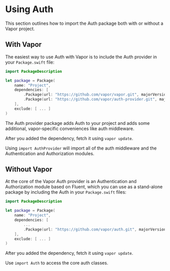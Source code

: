 # Using Auth

This section outlines how to import the Auth package both with or without a Vapor project.

## With Vapor

The easiest way to use Auth with Vapor is to include the Auth provider in your `Package.swift` file:

```swift
import PackageDescription

let package = Package(
    name: "Project",
    dependencies: [
        .Package(url: "https://github.com/vapor/vapor.git", majorVersion: 2),
        .Package(url: "https://github.com/vapor/auth-provider.git", majorVersion: 1)
    ],
    exclude: [ ... ]
)
```

The Auth provider package adds Auth to your project and adds some additional, vapor-specific conveniences like auth middleware. 

After you added the dependency, fetch it using `vapor update`.

Using `import AuthProvider` will import all of the auth middleware and the Authentication and Authorization modules. 

## Without Vapor

At the core of the Vapor Auth provider is an Authentication and Authorization module based on Fluent, which you can use as a stand-alone package by including the Auth in your `Package.swift` files:

```swift
import PackageDescription

let package = Package(
    name: "Project",
    dependencies: [
        ...
        .Package(url: "https://github.com/vapor/auth.git", majorVersion: 1)
    ],
    exclude: [ ... ]
)
```

After you added the dependency, fetch it using `vapor update`.

Use `import Auth` to access the core auth classes.
